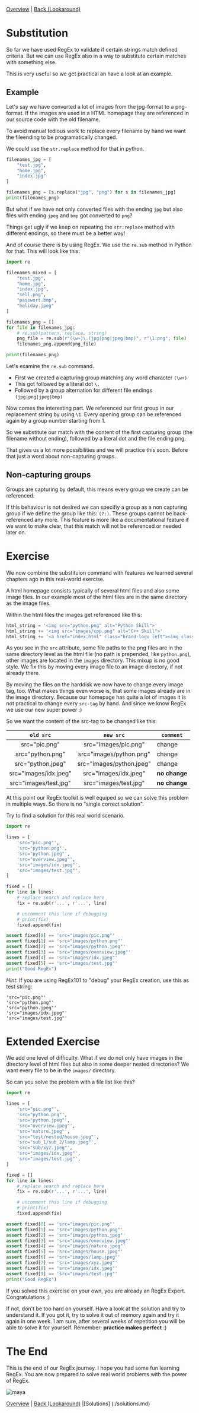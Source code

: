 [Overview](./overview.md) | [Back (Lookaround)](./lookaround.md) 

# Substitution

So far we have used RegEx to validate if certain strings match defined criteria. But we can use RegEx also in a way to substitute certain matches with something else. 

This is very useful so we get practical an have a look at an example.

## Example

Let's say we have converted a lot of images from the jpg-format to a png-format. If the images are used in a HTML homepage they are referenced in our source code with the old filename. 

To avoid manual tedious work to replace every filename by hand we want the fileending to be programatically changed. 

We could use the `str.replace` method for that in python.

```python
filenames_jpg = [
    "test.jpg",
    "home.jpg",
    "index.jpg"
]

filenames_png = [s.replace("jpg", "png") for s in filenames_jpg]
print(filenames_png)

```
But what if we have not only converted files with the ending `jpg` but also files with ending `jpeg` and `bmp` got converted to `png`?

Things get ugly if we keep on repeating the `str.replace` method with different endings, so there must be a better way!

And of course there is by using RegEx. We use the `re.sub` method in Python for that. This will look like this:

```python
import re

filenames_mixed = [
    "test.jpg",
    "home.jpg",
    "index.jpg",
    "sell.png",
    "passwort.bmp",
    "holiday.jpeg"
]

filenames_png = []
for file in filenames_jpg:
    # re.sub(pattern, replace, string)
    png_file = re.sub(r"(\w+)\.(jpg|png|jpeg|bmp)", r"\1.png", file)
    filenames_png.append(png_file)

print(filenames_png)
```
Let's examine the `re.sub` command.

- First we created a capturing group matching any word character `(\w+)`
- This got followed by a literal dot `\.`
- Followed by a group alternation for different file endings `(jpg|png|jpeg|bmp)`

Now comes the interesting part. We referenced our first group in our replacement string by using `\1`. Every opening group can be referenced again by a group number starting from 1. 

So we substitute our match with the content of the first capturing group (the filename without ending), followed by a literal dot and the file ending png. 

That gives us a lot more possibilities and we will practice this soon. Before that just a word about non-capturing groups.

## Non-capturing groups
Groups are capturing by default, this means every group we create can be referenced.

If this behaviour is not desired we can specifiy a group as a non capturing group if we define the group like this: `(?:)`. These groups cannot be back-referenced any more. This feature is more like a documentational feature if we want to make clear, that this match will not be referenced or needed later on. 

# Exercise

We now combine the substituion command with features we learned several chapters ago in this real-world exercise. 

A html homepage consists typically of several html files and also some image files. In our example most of the html files are in the same directory as the image files. 

Within the html files the images get referenced like this:

```python
html_string = '<img src="python.png" alt="Python Skill">'
html_string += '<img src="images/cpp.png" alt="C++ Skill">'
html_string += '<a href="index.html" class="brand-logo left"><img class="responsive-img" id="logo" src="pic.png"/></a>'
```
As you see in the `src` attribute, some file paths to the png files are in the same directory level as the html file (no path is prepended, like `python.png`), other images are located in the `images` directory. This mixup is no good style. We fix this by moving every image file to an image directory, if not already there.

By moving the files on the harddisk we now have to change every image tag, too. What makes things even worse is, that some images already are in the image directory. Because our homepage has quite a lot of images it is not practical to change every `src-tag` by hand. And since we know RegEx we use our new super power :)

So we want the content of the src-tag to be changed like this:

| `old src`               | `new src`                     | `comment`|
|:-----------------------:|:-----------------------------:|---------|
| src="pic.png"           |  src="images/pic.png"         | change
| src="python.png"        |  src="images/python.png"      | change
| src="python.jpeg"       |  src="images/python.jpeg"     | change
| src="images/idx.jpeg"   |  src="images/idx.jpeg"        | **no change**
| src="images/test.jpg"   |  src="images/test.jpg"        | **no change**


At this point our RegEx toolkit is well equiped so we can solve this problem in multiple ways. So there is no "single correct solution". 

Try to find a solution for this real world scenario.

```python
import re

lines = [
    'src="pic.png"',
    'src="python.png"',
    'src="python.jpeg"',
    'src="overview.jpeg"',
    'src="images/idx.jpeg"',
    'src="images/test.jpg"',
]

fixed = []
for line in lines:
    # replace search and replace here
    fix = re.sub(r'...', r'...', line)

    # uncomment this line if debugging
    # print(fix)
    fixed.append(fix)

assert fixed[0] == 'src="images/pic.png"'
assert fixed[1] == 'src="images/python.png"'
assert fixed[2] == 'src="images/python.jpeg"'
assert fixed[3] == 'src="images/overview.jpeg"'
assert fixed[4] == 'src="images/idx.jpeg"'
assert fixed[5] == 'src="images/test.jpg"'
print("Good RegEx")
```

*Hint*: If you are using RegEx101 to "debug" your RegEx creation, use this as test string:

```
'src="pic.png"'
'src="python.png"'
'src="python.jpeg"'
'src="images/idx.jpeg"'
'src="images/test.jpg"'
```

# Extended Exercise

We add one level of difficulty. What if we do not only have images in the directory level of html files but also in some deeper nested directories? We want every file to be in the `images/` directory. 

So can you solve the problem with a file list like this?

```python
import re

lines = [
    'src="pic.png"',
    'src="python.png"',
    'src="python.jpeg"',
    'src="overview.jpeg"',
    'src="nature.jpeg"',
    'src="test/nested/house.jpeg"',
    'src="sub_1/sub_2/lamp.jpeg"',
    'src="sub/xyz.jpeg"',
    'src="images/idx.jpeg"',
    'src="images/test.jpg"',
]

fixed = []
for line in lines:
    # replace search and replace here
    fix = re.sub(r'...', r'...', line)

    # uncomment this line if debugging
    # print(fix)
    fixed.append(fix)

assert fixed[0] == 'src="images/pic.png"'
assert fixed[1] == 'src="images/python.png"'
assert fixed[2] == 'src="images/python.jpeg"'
assert fixed[3] == 'src="images/overview.jpeg"'
assert fixed[4] == 'src="images/nature.jpeg"'
assert fixed[5] == 'src="images/house.jpeg"'
assert fixed[6] == 'src="images/lamp.jpeg"'
assert fixed[7] == 'src="images/xyz.jpeg"'
assert fixed[8] == 'src="images/idx.jpeg"'
assert fixed[9] == 'src="images/test.jpg"'
print("Good RegEx")
```

If you solved this exercise on your own, you are already an RegEx Expert. Congratulations :)

If not, don't be too hard on yourself. Have a look at the solution and try to understand it. If you got it, try to solve it out of memory again and try it again in one week. I am sure, after several weeks of repetition you will be able to solve it for yourself. Remember: **practice makes perfect** :)

# The End

This is the end of our RegEx journey. I hope you had some fun learning RegEx. You are now prepared to solve real world problems with the power of RegEx. 

![maya](ressources/maya.png "Maya")

[Overview](./overview.md) | [Back (Lookaround)](./lookaround.md) |[Solutions] (./solutions.md)
